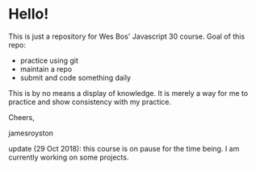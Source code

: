 # Hello! 

This is just a repository for Wes Bos' Javascript 30 course.
Goal of this repo: 
- practice using git
- maintain a repo
- submit and code something daily

This is by no means a display of knowledge. It is merely a way for me to practice and show consistency with my practice. 

Cheers, 

jamesroyston


update (29 Oct 2018): this course is on pause for the time being. I am currently working on some projects.
